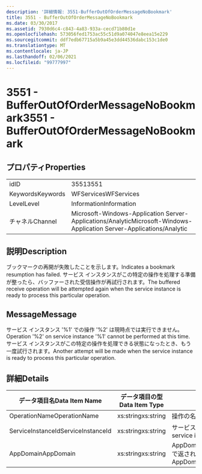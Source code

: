 ```yaml
---
description: '詳細情報: 3551-BufferOutOfOrderMessageNoBookmark'
title: 3551 - BufferOutOfOrderMessageNoBookmark
ms.date: 03/30/2017
ms.assetid: 7930d6c4-c843-4a83-933a-cecd71b80d1e
ms.openlocfilehash: 573056fed1753ac55c51d9a074047e8eea15e229
ms.sourcegitcommit: ddf7edb67715a5b9a45e3dd44536dabc153c1de0
ms.translationtype: MT
ms.contentlocale: ja-JP
ms.lasthandoff: 02/06/2021
ms.locfileid: "99777997"
---
```

# <a name="3551---bufferoutofordermessagenobookmark"></a><span data-ttu-id="09daa-103">3551 - BufferOutOfOrderMessageNoBookmark</span><span class="sxs-lookup"><span data-stu-id="09daa-103">3551 - BufferOutOfOrderMessageNoBookmark</span></span>

## <a name="properties"></a><span data-ttu-id="09daa-104">プロパティ</span><span class="sxs-lookup"><span data-stu-id="09daa-104">Properties</span></span>  
  
|||  
|-|-|  
|<span data-ttu-id="09daa-105">id</span><span class="sxs-lookup"><span data-stu-id="09daa-105">ID</span></span>|<span data-ttu-id="09daa-106">3551</span><span class="sxs-lookup"><span data-stu-id="09daa-106">3551</span></span>|  
|<span data-ttu-id="09daa-107">Keywords</span><span class="sxs-lookup"><span data-stu-id="09daa-107">Keywords</span></span>|<span data-ttu-id="09daa-108">WFServices</span><span class="sxs-lookup"><span data-stu-id="09daa-108">WFServices</span></span>|  
|<span data-ttu-id="09daa-109">Level</span><span class="sxs-lookup"><span data-stu-id="09daa-109">Level</span></span>|<span data-ttu-id="09daa-110">Information</span><span class="sxs-lookup"><span data-stu-id="09daa-110">Information</span></span>|  
|<span data-ttu-id="09daa-111">チャネル</span><span class="sxs-lookup"><span data-stu-id="09daa-111">Channel</span></span>|<span data-ttu-id="09daa-112">Microsoft-Windows-Application Server-Applications/Analytic</span><span class="sxs-lookup"><span data-stu-id="09daa-112">Microsoft-Windows-Application Server-Applications/Analytic</span></span>|  
  
## <a name="description"></a><span data-ttu-id="09daa-113">説明</span><span class="sxs-lookup"><span data-stu-id="09daa-113">Description</span></span>  

 <span data-ttu-id="09daa-114">ブックマークの再開が失敗したことを示します。</span><span class="sxs-lookup"><span data-stu-id="09daa-114">Indicates a bookmark resumption has failed.</span></span> <span data-ttu-id="09daa-115">サービス インスタンスがこの特定の操作を処理する準備が整ったら、バッファーされた受信操作が再試行されます。</span><span class="sxs-lookup"><span data-stu-id="09daa-115">The buffered receive operation will be attempted again when the service instance is ready to process this particular operation.</span></span>  
  
## <a name="message"></a><span data-ttu-id="09daa-116">Message</span><span class="sxs-lookup"><span data-stu-id="09daa-116">Message</span></span>  

 <span data-ttu-id="09daa-117">サービス インスタンス '%1' での操作 '%2' は現時点では実行できません。</span><span class="sxs-lookup"><span data-stu-id="09daa-117">Operation '%2' on service instance '%1' cannot be performed at this time.</span></span> <span data-ttu-id="09daa-118">サービス インスタンスがこの特定の操作を処理できる状態になったとき、もう一度試行されます。</span><span class="sxs-lookup"><span data-stu-id="09daa-118">Another attempt will be made when the service instance is ready to process this particular operation.</span></span>  
  
## <a name="details"></a><span data-ttu-id="09daa-119">詳細</span><span class="sxs-lookup"><span data-stu-id="09daa-119">Details</span></span>  
  
|<span data-ttu-id="09daa-120">データ項目名</span><span class="sxs-lookup"><span data-stu-id="09daa-120">Data Item Name</span></span>|<span data-ttu-id="09daa-121">データ項目の型</span><span class="sxs-lookup"><span data-stu-id="09daa-121">Data Item Type</span></span>|<span data-ttu-id="09daa-122">説明</span><span class="sxs-lookup"><span data-stu-id="09daa-122">Description</span></span>|  
|--------------------|--------------------|-----------------|  
|<span data-ttu-id="09daa-123">OperationName</span><span class="sxs-lookup"><span data-stu-id="09daa-123">OperationName</span></span>|<span data-ttu-id="09daa-124">xs:string</span><span class="sxs-lookup"><span data-stu-id="09daa-124">xs:string</span></span>|<span data-ttu-id="09daa-125">操作の名前。</span><span class="sxs-lookup"><span data-stu-id="09daa-125">The name of the operation.</span></span>|  
|<span data-ttu-id="09daa-126">ServiceInstanceId</span><span class="sxs-lookup"><span data-stu-id="09daa-126">ServiceInstanceId</span></span>|<span data-ttu-id="09daa-127">xs:string</span><span class="sxs-lookup"><span data-stu-id="09daa-127">xs:string</span></span>|<span data-ttu-id="09daa-128">サービス インスタンスの ID。</span><span class="sxs-lookup"><span data-stu-id="09daa-128">The id of the service instance.</span></span>|  
|<span data-ttu-id="09daa-129">AppDomain</span><span class="sxs-lookup"><span data-stu-id="09daa-129">AppDomain</span></span>|<span data-ttu-id="09daa-130">xs:string</span><span class="sxs-lookup"><span data-stu-id="09daa-130">xs:string</span></span>|<span data-ttu-id="09daa-131">AppDomain.CurrentDomain.FriendlyName で返される文字列。</span><span class="sxs-lookup"><span data-stu-id="09daa-131">The string returned by AppDomain.CurrentDomain.FriendlyName.</span></span>|
